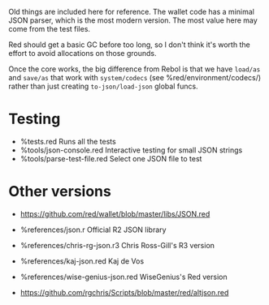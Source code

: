 Old things are included here for reference. The wallet code has a minimal JSON
parser, which is the most modern version. The most value here may come from
the test files.

Red should get a basic GC before too long, so I don't think it's worth the
effort to avoid allocations on those grounds.

Once the core works, the big difference from Rebol is that we have `load/as`
and `save/as` that work with `system/codecs` (see %red/environment/codecs/)
rather than just creating `to-json/load-json` global funcs.

# Testing

- %tests.red                   Runs all the tests
- %tools/json-console.red      Interactive testing for small JSON strings
- %tools/parse-test-file.red   Select one JSON file to test

# Other versions

- https://github.com/red/wallet/blob/master/libs/JSON.red

- %references/json.r                 Official R2 JSON library
- %references/chris-rg-json.r3       Chris Ross-Gill's R3 version
- %references/kaj-json.red           Kaj de Vos
- %references/wise-genius-json.red   WiseGenius's Red version

- https://github.com/rgchris/Scripts/blob/master/red/altjson.red
